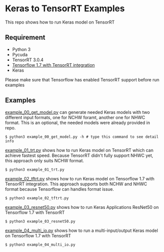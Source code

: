 # Keras to TensorRT Examples #
This repo shows how to run Keras model on TensorRT

## Requirement ##
* Python 3
* Pycuda
* TensorRT 3.0.4
* [Tensorflow 1.7 with TensorRT integration](https://devblogs.nvidia.com/tensorrt-integration-speeds-tensorflow-inference/)
* Keras

Please make sure that Tensorflow has enabled TensorRT support before run examples

## Examples ##
[example_00_get_model.py](/example_00_get_model.py) can generate needed Keras models with two different input formats, 
one for NCHW foramt, another one for NHWC format.
This is an optional, the needed models were already provided in repo.
```shell
$ python3 example_00_get_model.py -h # type this command to see detail info
```

[example_01_trt.py](/example_01_trt.py) shows how to run Keras model on TensorRT which can achieve fastest speed.
Because TensorRT didn't fully support NHWC yet, this approach only suits NCHW format.
```shell
$ python3 example_01_trt.py
```

[example_02_tftrt.py](/example_02_tftrt.py) shows how to run Keras model on Tensorflow 1.7 with TensorRT integration.
This approach supports both NCHW and NHWC format because Tensorflow can handles format issue.
```shell
$ python3 example_02_tftrt.py
```

[example_03_resnet50.py](/example_03_resnet50.py) shows how to run Keras Applications ResNet50 on Tensorflow 1.7 with TensorRT
```shell
$ python3 example_03_resnet50.py
```

[example_04_multi_io.py](/example_04_multi_io.py) shows how to run a multi-input/output Keras model on Tensorflow 1.7 with TensorRT
```shell
$ python3 example_04_multi_io.py
```
